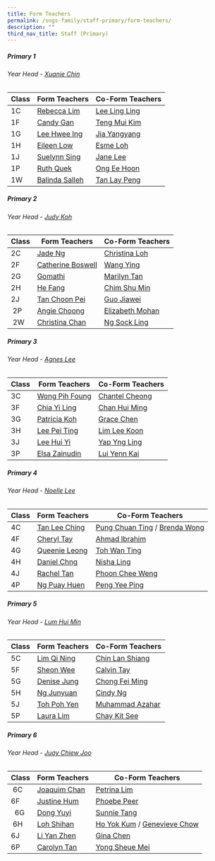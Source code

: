 ```yaml
---
title: Form Teachers
permalink: /sngs-family/staff-primary/form-teachers/
description: ""
third_nav_title: Staff (Primary)
---
```

##### **Primary 1**
###### Year Head - [Xuanie Chin](mailto:chin_yi_xuan@schools.gov.sg)

| Class | Form Teachers | Co-Form Teachers
| --- | --- | --- |
| 1C | [Rebecca Lim](mailto:lim_mei_li@schools.gov.sg) | [Lee Ling Ling](mailto:lee_ling_ling_a@schools.gov.sg) |
| 1F | [Candy Gan](mailto:gan_xin_lin_candy@schools.gov.sg) | [Teng Mui Kim](mailto:Teng_Mui_Kim@schools.gov.sg) |
| 1G | [Lee Hwee Ing](mailto:lee_hwee_ing@schools.gov.sg) | [Jia Yangyang](mailto:Jia_Yangyang@moe.edu.sg) |
| 1H | [Eileen Low](mailto:low_wei_ling_eileen@schools.gov.sg) | [Esme Loh](mailto:esme_foo@schools.gov.sg) |
| 1J | [Suelynn Sing](mailto:tan_suelynn@schools.gov.sg) | [Jane Lee](mailto:Chua_jie_ying_jand@schools.gov.sg) |
| 1P | [Ruth Quek](mailto:tan_wee_siew_ruth@schools.gov.sg) | [Ong Ee Hoon](mailto:ong_ee_hoon@schools.gov.sg) |
| 1W | [Balinda Salleh](mailto:balinda_salleh@schools.gov.sg) | [Tan Lay Peng](mailto:tan_lay_peng@schools.gov.sg) |

##### **Primary 2**
###### Year Head - [Judy Koh](mailto:koh_cheng_tee@schools.gov.sg)

| Class | Form Teachers | Co-Form Teachers |
| --- | --- |--- |
| 2C | [Jade Ng](mailto:lim_swee_chern_jade@schools.gov.sg) | [Christina Loh](mailto:chee_mei_lan_christina@schools.gov.sg) |
| 2F | [Catherine Boswell](mailto:boswell_catherine@schools.gov.sg) | [Wang Ying](mailto:wang_ying@schools.gov.sg) |
| 2G | [Gomathi](mailto:gomathi_a@schools.gov.sg) | [Marilyn Tan](mailto:teo_hong_ling_marilyn@schools.gov.sg) |
| 2H | [He Fang](mailto:he_fang@schools.gov.sg) | [Chim Shu Min](mailto:chim_shu_min@schools.gov.sg) |
| 2J | [Tan Choon Pei](mailto:tan_choon_pei@schools.gov.sg) | [Guo Jiawei](mailto:guo_jiawei@schools.gov.sg) |
|  2P | [Angie Choong](mailto:chong_sou_foong@schools.gov.sg) | [Elizabeth Mohan](mailto:elizabeth_rathi_mohan@schools.gov.sg) |
|  2W | [Christina Chan](mailto:tan_liang_hong_christina@schools.gov.sg) | [Ng Sock Ling](mailto:ng_sock_ling@schools.gov.sg) |

##### **Primary 3**
###### Year Head - [Agnes Lee](mailto:lee_ling_ling_agnes@schools.gov.sg)

| Class | Form Teachers | Co-Form Teachers |
| --- | --- | --- |
| 3C | [Wong Pih Foung](mailto:wong_pih_foung@schools.gov.sg) | [Chantel Cheong](mailto:cheong_wen_yee_chantel@schools.gov.sg) |
| 3F | [Chia Yi Ling](mailto:chia_yi_ling@schools.gov.sg) | [Chan Hui Ming](mailto:chan_hui_ming@schools.gov.sg) |
| 3G | [Patricia Koh](mailto:koh_yi_guan_patricia@schools.gov.sg) | [Grace Chen](mailto:chen_suhua@schools.gov.sg) |
| 3H | [Lee Pei Ting](mailto:lee_pei_ting@schools.gov.sg) | [Lim Lee Koon](mailto:lim_lee_koon_a@schools.gov.sg) |
| 3J | [Lee Hui Yi](mailto:lee_hui_yi_a@schools.gov.sg)[](mailto:lee_hui_yi_a@schools.gov.sg) | [Yap Yng Ling](mailto:yap_yng_ling@schools.gov.sg) |
| 3P | [Elsa Zainudin](mailto:suelsa_zainudin@schools.gov.sg) | [Lui Yenn Kai](mailto:lui_yenn_kai_a@schools.gov.sg) |

##### **Primary 4**
###### Year Head - [Noelle Lee](mailto:lee_meiting_noelle_francesca@schools.gov.sg)

| Class | Form Teachers | Co-Form Teachers |
| --- | --- | --- |
| 4C | [Tan Lee Ching](mailto:tan_lee_ching@schools.gov.sg) | [Pung Chuan Ting](mailto:pung_chuan_ting@schools.gov.sg) / [Brenda Wong](mailto:wong_pek_chin_brenda@schools.gov.sg) |
| 4F | [Cheryl Tay](mailto:kang_liwen_cheryl_ann@schools.gov.sg) | [Ahmad Ibrahim](mailto:ahmad_ibrahim_a@schools.gov.sg) |
| 4G | [Queenie Leong](mailto:chua_bor_chwen_queenie@schools.gov.sg) | [Toh Wan Ting](mailto:chiam_wan_ting@schools.gov.sg) |
| 4H | [Daniel Chng](mailto:chng_chye_thiam@schools.gov.sg) | [Nisha Ling](mailto:nisha_keshyiap_ram_putre@schools.gov.sg) |
| 4J | [Rachel Tan](mailto:lee_kim_lin_rachel@schools.gov.sg) | [Phoon Chee Weng](mailto:phoon_chee_weng@schools.gov.sg) |
| 4P | [Ng Puay Huen](mailto:ng_puay_huen@schools.gov.sg) | [Peng Yee Ping](mailto:peng_yee_ping@moe.edu.sg) |

##### **Primary 5**
###### Year Head - [Lum Hui Min](mailto:lum_hui_min@schools.gov.sg)

| Class | Form Teachers | Co-Form Teachers |
| --- | --- | --- |
| 5C | [Lim Qi Ning](mailto:lim_qi_ning@schools.gov.sg) | [Chin Lan Shiang](mailto:chin_lan_shiang@schools.gov.sg) |
| 5F | [Sheon Wee](mailto:lee_sze_yuin@schools.gov.sg) | [Calvin Tay](mailto:tay_ngiang_boon_calvin@schools.gov.sg) |
| 5G | [Denise Jung](mailto:jung_gee_ting@schools.gov.sg) | [Chong Fei Ming](mailto:chong_fei_ming@schools.gov.sg) |
| 5H | [Ng Junyuan](mailto:ng_junyuan@schools.gov.sg) | [Cindy Ng](mailto:ng_lai_leng_cindy@schools.gov.sg) |
| 5J | [Toh Poh Yen](mailto:toh_poh_yen@schools.gov.sg) | [Muhammad Azahar](mailto:muhammad_azahar_rosli@schools.gov.sg) |
| 5P | [Laura Lim](mailto:koh_kim_suat_laura@schools.gov.sg) | [Chay Kit See](mailto:chay_kit_see@schools.gov.sg) |

##### **Primary 6**
###### Year Head - [Juay Chiew Joo](mailto:juay_chiew_joo@schools.gov.sg) 

| Class | Form Teachers | Co-Form Teachers |
| --- | --- | --- |
|  6C | [Joaquim Chan](mailto:chan_tsze_min_joaquim@schools.gov.sg) | [Petrina Lim](mailto:tan_lay_beng_petrina@schools.gov.sg) |
| 6F | [Justine Hum](mailto:choo_hui_kian@schools.gov.sg)[](mailto:lee_hui_yi_a@schools.gov.sg) | [Phoebe Peer](mailto:lee_hui_lin_phoebe@schools.gov.sg) |
|   6G  | [Dong Yuyi](mailto:dong_yuyi@schools.gov.sg) | [Sunnie Tang](mailto:tang_sunnie@schools.gov.sg) |
|  6H | [Loh Shihan](mailto:loh_shihan@schools.gov.sg) | [Ho Yok Kum](mailto:ho_yok_kum@schools.gov.sg) / [Genevieve Chow](mailto:chow_wai_har_genevieve@schools.gov.sg) |
| 6J | [Li Yan Zhen](mailto:li_yan_zhen@schools.gov.sg) | [Gina Chen](mailto:lim_wee_ping@schools.gov.sg) |
| 6P | [Carolyn Tan](mailto:wu_ruixian_carolyn@schools.gov.sg) | [Yong Sheue Mei](mailto:yong_sheue_mei@schools.gov.sg) |
